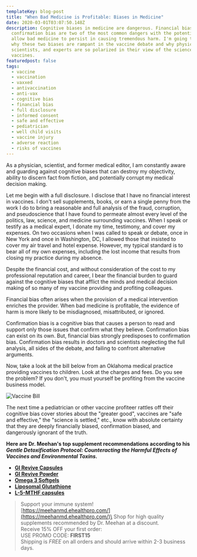 ```yaml
---
templateKey: blog-post
title: "When Bad Medicine is Profitable: Biases in Medicine"
date: 2020-03-01T03:07:50.148Z
description: Cognitive biases in medicine are dangerous. Financial bias and
  confirmation bias are two of the most common dangers with the potential to
  allow bad medicine to persist in causing tremendous harm. I'm going to explain
  why these two biases are rampant in the vaccine debate and why physicians,
  scientists, and experts are so polarized in their view of the science of
  vaccines.
featuredpost: false
tags:
  - vaccine
  - vaccination
  - vaxxed
  - antivaccination
  - anti-vax
  - cognitive bias
  - financial bias
  - full disclosure
  - informed consent
  - safe and effective
  - pediatrician
  - well child visits
  - vaccine injury
  - adverse reaction
  - risks of vaccines
---
```

As a physician, scientist, and former medical editor, I am constantly aware and guarding against cognitive biases that can destroy my objectivity, ability to discern fact from fiction, and potentially corrupt my medical decision making.

Let me begin with a full disclosure. I disclose that I have no financial interest in vaccines. I don't sell supplements, books, or earn a single penny from the work I do to bring a reasonable and full analysis of the fraud, corruption, and pseudoscience that I have found to permeate almost every level of the politics, law, science, and medicine surrounding vaccines. When I speak or testify as a medical expert, I donate my time, testimony, and cover my expenses. On two occasions when I was called to speak or debate, once in New York and once in Washington, DC, I allowed those that insisted to cover my air travel and hotel expense. However, my typical standard is to bear all of my own expenses, including the lost income that results from closing my practice during my absence.

Despite the financial cost, and without consideration of the cost to my professional reputation and career, I bear the financial burden to guard against the cognitive biases that afflict the minds and medical decision making of so many of my vaccine providing and profiting colleagues.

Financial bias often arises when the provision of a medical intervention enriches the provider. When bad medicine is profitable, the evidence of harm is more likely to be misdiagnosed, misattributed, or ignored.

Confirmation bias is a cognitive bias that causes a person to read and support only those issues that confirm what they believe. Confirmation bias can exist on its own. But, financial bias strongly predisposes to confirmation bias. Confirmation bias results in doctors and scientists neglecting the full analysis, all sides of the debate, and failing to confront alternative arguments.

Now, take a look at the bill below from an Oklahoma medical practice providing vaccines to children. Look at the charges and fees. Do you see the problem? If you don't, you must yourself be profiting from the vaccine business model.

![Vaccine Bill](/img/88166286_10221436510759546_76055448381292544_n.jpg "Vaccine Bill")

The next time a pediatrician or other vaccine profiteer rattles off their cognitive bias cover stories about the "greater good", vaccines are "safe and effective," the "science is settled," etc., know with absolute certainty that they are deeply financially biased, confirmation biased, and dangerously ignorant of the truth.

**Here are Dr. Meehan's top supplement recommendations according to his *Gentle Detoxification Protocol: Counteracting the Harmful Effects of Vaccines and Environmental Toxins.***

* **[GI Revive Capsules](https://meehanmd.ehealthpro.com/products/gi-revive)**
* **[GI Revive Powder](https://meehanmd.ehealthpro.com/products/gi-revive-1)**
* **[Omega 3 Softgels](https://meehanmd.ehealthpro.com/products/omegavail-synergy-60-softgels)**
* **[Liposomal Glutathione](https://meehanmd.ehealthpro.com/products/liposomal-glutathione)**
* **[L-5-MTHF capsules](https://meehanmd.ehealthpro.com/products/l-5-mthf-500-mcg)**



> Support your immune system!\
> [https://meehanmd.ehealthpro.​com/](https://meehanmd.ehealthpro.com/)\
> Shop for high quality supplements recommended by Dr. Meehan at a discount.\
> Receive 15% OFF your first order:\
> USE PROMO CODE: **FIRST15**\
> Shipping is *FREE* on all orders and should arrive within 2-3 business days.